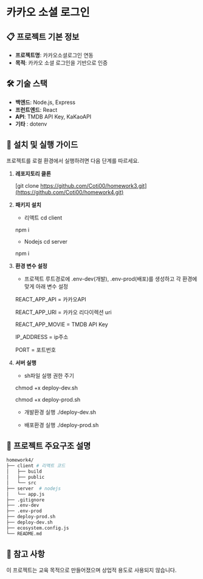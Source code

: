 # 카카오 소셜 로그인

## 📋 프로젝트 기본 정보

- **프로젝트명**: 카카오소셜로그인 연동
- **목적**: 카카오 소셜 로그인을 기반으로 인증
  
## 🛠 기술 스택

- **백엔드**: Node.js, Express
- **프런트엔드**: React
- **API**: TMDB API Key, KaKaoAPI
- **기타** : dotenv

## 🚀 설치 및 실행 가이드

프로젝트를 로컬 환경에서 실행하려면 다음 단계를 따르세요.

1. **레포지토리 클론**

    [git clone https://github.com/Coti00/homework3.git](https://github.com/Coti00/homework4.git)
3. **패키지 설치**
    * 리액트
    cd client

    npm i

    * Nodejs
    cd server

    npm i
4. **환경 변수 설정**

    * 프로젝트 루트경로에 .env-dev(개발), .env-prod(배포)를 생성하고 각 환경에 맞게 아래 변수 설정

    REACT_APP_API = 카카오API

    REACT_APP_URI = 카카오 리다이렉션 uri

    REACT_APP_MOVIE = TMDB API Key

    IP_ADDRESS = ip주소

    PORT = 포트번호
5. **서버 실행**
    * sh파일 실행 권한 주기

    chmod +x deploy-dev.sh

    chmod +x deploy-prod.sh

    * 개발환경 실행
        ./deploy-dev.sh

    * 배포환경 실행
        ./deploy-prod.sh


## 📂 프로젝트 주요구조 설명
```bash
homework4/
├── client # 리액트 코드
│   ├── build       
│   ├── public
│   └── src
├── server  # nodejs
│   └── app.js  
├── .gitignore   
├── .env-dev  
├── .env-prod              
├── deploy-prod.sh
├── deploy-dev.sh
├── ecosystem.config.js                
└── README.md                    
```

## 📝 참고 사항
이 프로젝트는 교육 목적으로 만들어졌으며 상업적 용도로 사용되지 않습니다.

